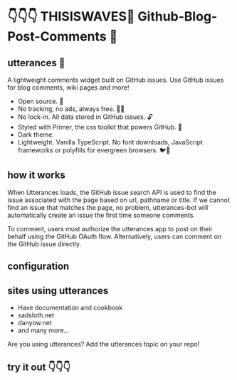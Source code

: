 # 👇👇👇 THISISWAVES🌊 Github-Blog-Post-Comments 🔮

## utterances 🔮

A lightweight comments widget built on GitHub issues. Use GitHub issues for blog comments, wiki pages and more!

- Open source. 🙌
- No tracking, no ads, always free. 📡🚫
- No lock-in. All data stored in GitHub issues. 🔓
- Styled with Primer, the css toolkit that powers GitHub. 💅
- Dark theme. 
- Lightweight. Vanilla TypeScript. No font downloads, JavaScript frameworks or polyfills for evergreen browsers. 🐦🌲

## how it works

When Utterances loads, the GitHub issue search API is used to find the issue associated with the page based on url, pathname or title. If we cannot find an issue that matches the page, no problem, utterances-bot will automatically create an issue the first time someone comments.

To comment, users must authorize the utterances app to post on their behalf using the GitHub OAuth flow. Alternatively, users can comment on the GitHub issue directly.

## configuration

## sites using utterances

- Haxe documentation and cookbook
- sadsloth.net
- danyow.net
- and many more...

Are you using utterances? Add the utterances topic on your repo!

## try it out 👇👇👇
